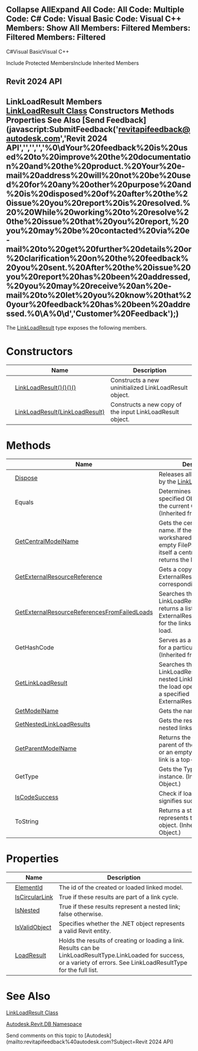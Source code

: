 ﻿

Collapse AllExpand All Code: All Code: Multiple Code: C# Code: Visual Basic Code: Visual C++  Members: Show All Members: Filtered Members: Filtered Members: Filtered   
---  
  
C#Visual BasicVisual C++

Include Protected MembersInclude Inherited Members

Revit 2024 API  
---  
LinkLoadResult Members  
[LinkLoadResult Class](f846bfb0-b047-9332-567f-75ae880d8359.md) Constructors Methods Properties See Also [Send Feedback](javascript:SubmitFeedback\('revitapifeedback@autodesk.com','Revit 2024 API','','','','%0\\dYour%20feedback%20is%20used%20to%20improve%20the%20documentation%20and%20the%20product.%20Your%20e-mail%20address%20will%20not%20be%20used%20for%20any%20other%20purpose%20and%20is%20disposed%20of%20after%20the%20issue%20you%20report%20is%20resolved.%20%20While%20working%20to%20resolve%20the%20issue%20that%20you%20report,%20you%20may%20be%20contacted%20via%20e-mail%20to%20get%20further%20details%20or%20clarification%20on%20the%20feedback%20you%20sent.%20After%20the%20issue%20you%20report%20has%20been%20addressed,%20you%20may%20receive%20an%20e-mail%20to%20let%20you%20know%20that%20your%20feedback%20has%20been%20addressed.%0\\A%0\\d','Customer%20Feedback'\);)  
---  
  
The [LinkLoadResult](f846bfb0-b047-9332-567f-75ae880d8359.md) type exposes the following members.

# Constructors

|  | Name | Description |
| --- | --- | --- |
|  | [LinkLoadResult()()()()](8b98cab7-1b1d-0324-3f63-0faa7674e4c7.md) | Constructs a new uninitialized LinkLoadResult object. |
|  | [LinkLoadResult(LinkLoadResult)](8316dd19-1180-db11-1271-ae458c6bba08.md) | Constructs a new copy of the input LinkLoadResult object. |
  
# Methods

|  | Name | Description |
| --- | --- | --- |
|  | [Dispose](f9a77193-63c9-849a-1b9a-7252494d7b8c.md) | Releases all resources used by the [LinkLoadResult](f846bfb0-b047-9332-567f-75ae880d8359.md) |
|  | Equals | Determines whether the specified Object is equal to the current Object. (Inherited from Object.) |
|  | [GetCentralModelName](0c134190-7821-0528-b69c-0253eb0af981.md) | Gets the central model's name. If the link is not workshared, this returns an empty FilePath. If the link is itself a central model, this returns the link's name. |
|  | [GetExternalResourceReference](d2b5e2f8-f3b6-04bf-2a0e-8112998848a3.md) | Gets a copy of the ExternalResourceReference corresponding to the link. |
|  | [GetExternalResourceReferencesFromFailedLoads](c80085bc-0123-6dc6-69ab-9cc2510d33d2.md) | Searches this and all nested LinkLoadResults, and returns a list of ExternalResourceReferences for the links that failed to load. |
|  | GetHashCode | Serves as a hash function for a particular type.  (Inherited from Object.) |
|  | [GetLinkLoadResult](4a95fab0-b61f-10d5-045b-539eee095135.md) | Searches this LinkLoadResult and all nested LinkLoadResults for the load operation results of a specified ExternalResourceReference. |
|  | [GetModelName](b2192b76-593d-53f4-3792-2dd81a4da6c4.md) | Gets the name of the model. |
|  | [GetNestedLinkLoadResults](098e7995-b0bd-7197-0336-4a597f53eb9d.md) | Gets the results for this link's nested links. |
|  | [GetParentModelName](e7006cf3-c4d1-a8c3-9bc2-4478a91b0188.md) | Returns the name of the parent of the linked model, or an empty FilePath if the link is a top-level link. |
|  | GetType | Gets the Type of the current instance. (Inherited from Object.) |
|  | [IsCodeSuccess](703ef1de-1fe5-dad6-da35-c0b8d8e5be8c.md) | Check if load result code signifies success. |
|  | ToString | Returns a string that represents the current object. (Inherited from Object.) |
  
# Properties

|  | Name | Description |
| --- | --- | --- |
|  | [ElementId](fbbd2c3a-435f-faa2-4284-4cf29b6fb1a2.md) | The id of the created or loaded linked model. |
|  | [IsCircularLink](9d3b2a62-a121-a9c3-b3e8-5c55295eec7d.md) | True if these results are part of a link cycle. |
|  | [IsNested](c1fe3ba8-74c9-2fe9-3d5f-c8a4f0b8db92.md) | True if these results represent a nested link; false otherwise. |
|  | [IsValidObject](e6a52e0e-9511-4286-f722-ab7db64d843d.md) | Specifies whether the .NET object represents a valid Revit entity. |
|  | [LoadResult](ae6b4803-6e9d-46fa-186b-9756654772e7.md) | Holds the results of creating or loading a link. Results can be LinkLoadResultType.LinkLoaded for success, or a variety of errors. See LinkLoadResultType for the full list. |
  
# See Also

[LinkLoadResult Class](f846bfb0-b047-9332-567f-75ae880d8359.md)

[Autodesk.Revit.DB Namespace](87546ba7-461b-c646-cbb1-2cb8f5bff8b2.md)

Send comments on this topic to [Autodesk](mailto:revitapifeedback%40autodesk.com?Subject=Revit 2024 API)